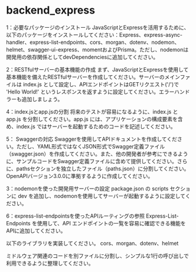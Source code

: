 # backend_express
1：必要なパッケージのインストール
JavaScriptとExpressを活用するために、以下のパッケージをインストールしてください：Express、express-async-handler、express-list-endpoints、cors、morgan、dotenv、nodemon、helmet、swagger-ui-express、momentおよびPrisma。ただし、nodemonは開発用の依存関係としてdevDependenciesに追加してください。

2：RESTfulサーバーの基本機能の作成
まず、JavaScriptとExpressを使用して基本機能を備えたRESTfulサーバーを作成してください。サーバーのメインファイルは index.js として設定し、APIエンドポイントはGETリクエスト('/')で 'Hello World!' というレスポンスを返すように設定してください。エラーハンドラーも追加しましょう。

4：index.jsとapp.jsの分割
将来のテストが容易になるように、index.js と app.js を分割してください。app.js には、アプリケーションの構成要素を含め、index.js ではサーバーを起動するためのコードを記述してください。

5： Swaggerの対応
Swaggerを使用してAPIドキュメントを作成してください。ただし、YAML形式ではなくJSON形式でSwagger定義ファイル（swagger.json）を作成してください。また、他の開発者が参考にできるように、サンプルコードをSwagger定義ファイルに含めて提供してください。さらに、pathsセクションを独立したファイル（paths.json）に分割してください。OpenAPIバージョン3.0.0に準拠するように作成してください。




3：nodemonを使った開発用サーバーの設定
package.json の scripts セクションに dev を追加し、nodemonを使用してサーバーが起動するように設定してください。


6：express-list-endpointsを使ったAPIルーティングの参照
Express-List-Endpoints を使用して、API エンドポイントの一覧を容易に確認できる機能をAPIに追加してください。

以下のライブラリを実装してください。
cors、morgan、dotenv、helmet


ミドルウェア関連のコードを別ファイルに分割し、シンプルな1行の呼び出しで利用できるように整理してください。
